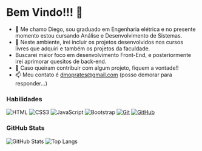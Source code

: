 # Bem Vindo!!! 👋

- 🔭 Me chamo Diego, sou graduado em Engenharia elétrica e no presente momento estou cursando Análise e Desenvolvimento de Sistemas.
- 🌱 Neste ambiente, irei incluir os projetos desenvolvidos nos cursos livres que adquiri e também os projetos da faculdade.
- Buscarei maior foco em desenvolvimento Front-End, e posteriormente irei aprimorar quesitos de back-end.
- 💬 Caso queiram contribuir com algum projeto, fiquem a vontade!!
- 📫 Meu contato é dmoprates@gmail.com (posso demorar para responder...)

### Habilidades

![HTML](https://img.shields.io/badge/HTML-000?style=for-the-badge&logo=html5&logoColor=30A3DC)
![CSS3](https://img.shields.io/badge/CSS3-000?style=for-the-badge&logo=css3&logoColor=E94D5F)
![JavaScript](https://img.shields.io/badge/JavaScript-000?style=for-the-badge&logo=javascript&logoColor=F0DB4F)
![Bootstrap](https://img.shields.io/badge/bootstrap-000?style=for-the-badge&logo=bootstrap&logoColor=553C7B)
[![Git](https://img.shields.io/badge/Git-000?style=for-the-badge&logo=git&logoColor=E94D5F)](https://git-scm.com/doc)
[![GitHub](https://img.shields.io/badge/GitHub-000?style=for-the-badge&logo=github&logoColor=30A3DC)](https://docs.github.com/)

### GitHub Stats

![GitHub Stats](https://github-readme-stats.vercel.app/api?username=dmoprates&theme=transparent&bg_color=000&border_color=30A3DC&show_icons=true&icon_color=30A3DC&title_color=E94D5F&text_color=FFF)
![Top Langs](https://github-readme-stats-git-masterrstaa-rickstaa.vercel.app/api/top-langs/?username=dmoprates&layout=compact&bg_color=000&border_color=30A3DC&title_color=E94D5F&text_color=FFF)
